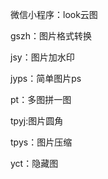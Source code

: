 微信小程序：look云图 


gszh：图片格式转换  

jsy：图片加水印  

jyps：简单图片ps  

pt：多图拼一图  

tpyj:图片圆角  

tpys：图片压缩  

yct：隐藏图  

